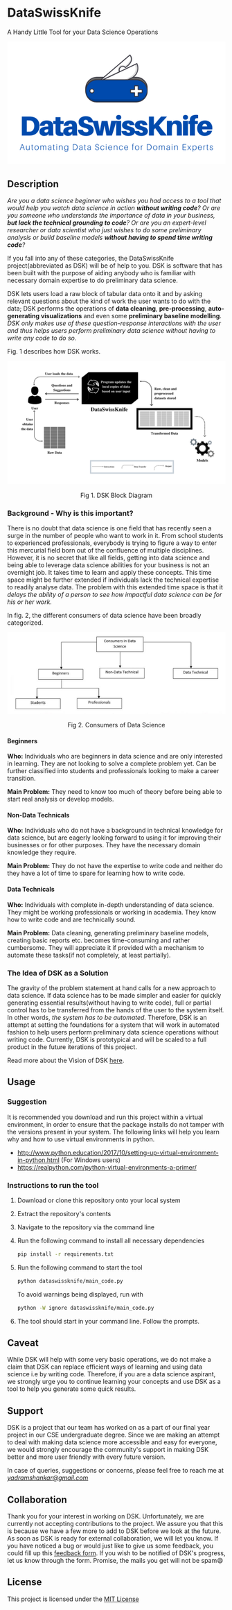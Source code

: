 # DataSwissKnife

A Handy Little Tool for your Data Science Operations

<p align="center"> 
   <img src="img/dsk_logo.png">
</p>

## Description
*Are you a data science beginner who wishes you had access to a tool that would help you watch data science in action **without writing code**? Or are you someone who understands the importance of data in your business, **but lack the technical grounding to code**? Or are you an expert-level researcher or data scientist who just wishes to do some preliminary analysis or build baseline models **without having to spend time writing code**?* 

If you fall into any of these categories, the DataSwissKnife project(abbreviated as DSK) will be of help to you. DSK is software that has been built with the purpose of aiding anybody who is familiar with necessary domain expertise to do preliminary data science.  

DSK lets users load a raw block of tabular data onto it and by asking relevant questions about the kind of work the user wants to do with the data; DSK performs the operations of **data cleaning**, **pre-processing**, **auto-generating visualizations** and even some **preliminary baseline modelling**. *DSK only makes use of these question-response interactions with the user and thus helps users perform preliminary data science without having to write any code to do so.*

Fig. 1 describes how DSK works. 

<p align="center"> 
   <img src="img/dsk_block_diagram.png">
</p>

<p align="center"> 
    Fig 1. DSK Block Diagram
</p>

### Background - Why is this important?

There is no doubt that data science is one field that has recently seen a surge in the number of people who want to work in it. From school students to experienced professionals, everybody is trying to figure a way to enter this mercurial field born out of the confluence of multiple disciplines. However, it is no secret that like all fields, getting into data science and being able to leverage data science abilities for your business is not an overnight job. It takes time to learn and apply these concepts. This time space might be further extended if individuals lack the technical expertise to readily analyse data. The problem with this extended time space is that it *delays the ability of a person to see how impactful data science can be for his or her work.* 

In fig. 2, the different consumers of data science have been broadly categorized. 

<p align="center"> 
   <img src="img/data_science_consumers.JPG">
</p>

<p align="center"> 
    Fig 2. Consumers of Data Science
</p>

#### Beginners

**Who:** Individuals who are beginners in data science and are only interested in learning. They are not looking to solve a complete problem yet. Can be further classified into students and professionals looking to make a career transition.

**Main Problem:** They need to know too much of theory before being able to start real analysis or develop models.

#### Non-Data Technicals
**Who:** Individuals who do not have a background in technical knowledge for data science, but are eagerly looking forward to using it for improving their businesses or for other purposes. They have the necessary domain knowledge they require.

**Main Problem:** They do not have the expertise to write code and neither do they have a lot of time to spare for learning how to write code.

#### Data Technicals

**Who:** Individuals with complete in-depth understanding of data science. They might be working professionals or working in academia. They know how to write code and are technically sound.

**Main Problem:** Data cleaning, generating preliminary baseline models, creating basic reports etc. becomes time-consuming and rather cumbersome. They will appreciate it if provided with a mechanism to automate these tasks(if not completely, at least partially).

### The Idea of DSK as a Solution

The gravity of the problem statement at hand calls for a new approach to data science. If data science has to be made simpler and easier for quickly generating essential results(without having to write code), full or partial control has to be transferred from the hands of the user to the system itself. In other words, *the system has to be automated.* Therefore, DSK is an attempt at setting the foundations for a system that will work in automated fashion to help users perform preliminary data science operations without writing code. Currently, DSK is prototypical and will be scaled to a full product in the future iterations of this project.  

Read more about the Vision of DSK [here](https://github.com/ry05/dataswissknife/blob/master/VISION.md).

## Usage 

### Suggestion
It is recommended you download and run this project within a virtual environment, in order to ensure that the package installs do not tamper with the versions present in your system. The following links will help you learn why and how to use virtual environments in python.  
* http://www.python.education/2017/10/setting-up-virtual-environment-in-python.html (For Windows users)
* https://realpython.com/python-virtual-environments-a-primer/

### Instructions to run the tool

1. Download or clone this repository onto your local system

2. Extract the repository's contents

3. Navigate to the repository via the command line

4. Run the following command to install all necessary dependencies

   ```bash
   pip install -r requirements.txt
   ```

5. Run the following command to start the tool 

   ```bash
   python dataswissknife/main_code.py
   ```

   To avoid warnings being displayed, run with

   ```bash
   python -W ignore dataswissknife/main_code.py
   ```

6. The tool should start in your command line. Follow the prompts.

## Caveat 

While DSK will help with some very basic operations, we do not make a claim that DSK can replace efficient ways of learning and using data science i.e by writing code. Therefore, if you are a data science aspirant, we strongly urge you to continue learning your concepts and use DSK as a tool to help you generate some quick results.

## Support
DSK is a project that our team has worked on as a part of our final year project in our CSE undergraduate degree. Since we are making an attempt to deal with making data science more accessible and easy for everyone, we would strongly encourage the community's support in making DSK better and more user friendly with every future version.

In case of queries, suggestions or concerns, please feel free to reach me at *yadramshankar@gmail.com*

## Collaboration
Thank you for your interest in working on DSK. Unfortunately, we are currently not accepting contributions to the project. We assure you that this is because we have a few more to add to DSK before we look at the future. As soon as DSK is ready for external collaboration, we will let you know. If you have noticed a bug or would just like to give us some feedback, you could fill up this [feedback form](https://forms.gle/1y8ZWYEj3LiQFVDJ6). If you wish to be notified of DSK's progress, let us know through the form. Promise, the mails you get will not be spam😄

## License
This project is licensed under the [MIT License](https://opensource.org/licenses/MIT) 
